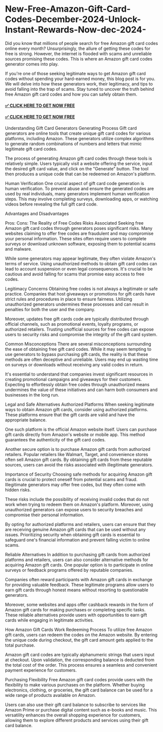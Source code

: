# New-Free-Amazon-Gift-Card-Codes-December-2024-Unlock-Instant-Rewards-Now-dec-2024-

Did you know that millions of people search for free Amazon gift card codes online every month? Unsurprisingly, the allure of getting these codes for free is strong. However, the internet is flooded with scams and unreliable sources promising these codes. This is where an Amazon gift card codes generator comes into play.

If you're one of those seeking legitimate ways to get Amazon gift card codes without spending your hard-earned money, this blog post is for you. We will delve into how these generators work, their legitimacy, and tips to avoid falling into the trap of scams. Stay tuned to uncover the truth behind free Amazon gift card codes and how you can safely obtain them.


#### [✅ CLICK HERE TO GET NOW FREE](https://rnap.xyz/allgift/)

#### [✅ CLICK HERE TO GET NOW FREE](https://rnap.xyz/allgift/)


Understanding Gift Card Generators
Generating Process
Gift card generators are online tools that create unique gift card codes for various platforms, including Amazon. These generators utilize complex algorithms to generate random combinations of numbers and letters that mimic legitimate gift card codes.

The process of generating Amazon gift card codes through these tools is relatively simple. Users typically visit a website offering the service, input the desired gift card value, and click on the "Generate" button. The tool then produces a unique code that can be redeemed on Amazon's platform.

Human Verification
One crucial aspect of gift card code generation is human verification. To prevent abuse and ensure the generated codes are used by real individuals, many generators implement human verification steps. This may involve completing surveys, downloading apps, or watching videos before revealing the full gift card code.

Advantages and Disadvantages

Pros:
Cons:
The Reality of Free Codes
Risks Associated
Seeking free Amazon gift card codes through generators poses significant risks. Many websites claiming to offer free codes are fraudulent and may compromise your personal information. These sites often require users to complete surveys or download unknown software, exposing them to potential scams and malware.

While some generators may appear legitimate, they often violate Amazon's terms of service. Using unauthorized methods to obtain gift card codes can lead to account suspension or even legal consequences. It's crucial to be cautious and avoid falling for scams that promise easy access to free codes.

Legitimacy Concerns
Obtaining free codes is not always a legitimate or safe practice. Companies that host giveaways or promotions for gift cards have strict rules and procedures in place to ensure fairness. Utilizing unauthorized generators undermines these processes and can result in penalties for both the user and the company.

Moreover, updates free gift cards code are typically distributed through official channels, such as promotional events, loyalty programs, or authorized retailers. Trusting unofficial sources for free codes can expose users to security risks and compromise the integrity of the gift card system.

Common Misconceptions
There are several misconceptions surrounding the ease of obtaining free gift card codes. While it may seem tempting to use generators to bypass purchasing gift cards, the reality is that these methods are often deceptive and unreliable. Users may end up wasting time on surveys or downloads without receiving any valid codes in return.

It's essential to understand that companies invest significant resources in creating promotional campaigns and giveaways for their customers. Expecting to effortlessly obtain free codes through unauthorized means undermines the value of these initiatives and can harm both consumers and businesses in the long run.

Legal and Safe Alternatives
Authorized Platforms
When seeking legitimate ways to obtain Amazon gift cards, consider using authorized platforms. These platforms ensure that the gift cards are valid and have the appropriate balance.

One such platform is the official Amazon website itself. Users can purchase gift cards directly from Amazon's website or mobile app. This method guarantees the authenticity of the gift card codes.

Another secure option is to purchase Amazon gift cards from authorized retailers. Popular retailers like Walmart, Target, and convenience stores often sell Amazon gift cards. By obtaining gift cards from these reputable sources, users can avoid the risks associated with illegitimate generators.

Importance of Security
Choosing safe methods for acquiring Amazon gift cards is crucial to protect oneself from potential scams and fraud. Illegitimate generators may offer free codes, but they often come with hidden risks.

These risks include the possibility of receiving invalid codes that do not work when trying to redeem them on Amazon's platform. Moreover, using unauthorized generators can expose users to security breaches and compromise their personal information.

By opting for authorized platforms and retailers, users can ensure that they are receiving genuine Amazon gift cards that can be used without any issues. Prioritizing security when obtaining gift cards is essential to safeguard one's financial information and prevent falling victim to online scams.

Reliable Alternatives
In addition to purchasing gift cards from authorized platforms and retailers, users can also consider alternative methods for acquiring Amazon gift cards. One popular option is to participate in online surveys or feedback programs offered by reputable companies.

Companies often reward participants with Amazon gift cards in exchange for providing valuable feedback. These legitimate programs allow users to earn gift cards through honest means without resorting to questionable generators.

Moreover, some websites and apps offer cashback rewards in the form of Amazon gift cards for making purchases or completing specific tasks. These reliable alternatives provide users with opportunities to earn gift cards while engaging in legitimate activities.


How Amazon Gift Cards Work
Redeeming Process
To utilize free Amazon gift cards, users can redeem the codes on the Amazon website. By entering the unique code during checkout, the gift card amount gets applied to the total purchase.

Amazon gift card codes are typically alphanumeric strings that users input at checkout. Upon validation, the corresponding balance is deducted from the total cost of the order. This process ensures a seamless and convenient payment experience for customers.

Purchasing Flexibility
Free Amazon gift card codes provide users with the flexibility to make various purchases on the platform. Whether buying electronics, clothing, or groceries, the gift card balance can be used for a wide range of products available on Amazon.

Users can also use their gift card balance to subscribe to services like Amazon Prime or purchase digital content such as e-books and music. This versatility enhances the overall shopping experience for customers, allowing them to explore different products and services using their gift card balance.
